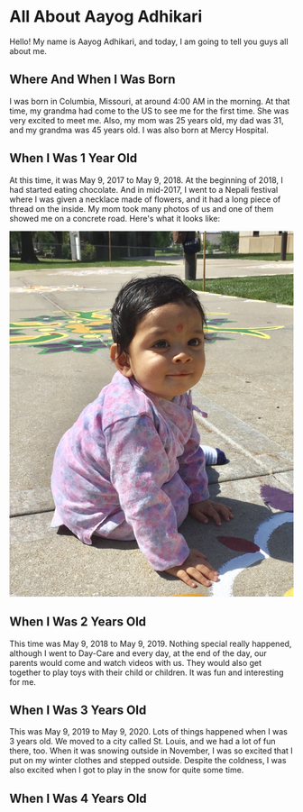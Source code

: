 # All About Aayog Adhikari

  Hello! My name is Aayog Adhikari, and today, I am going to tell you guys all about me.

## Where And When I Was Born

  I was born in Columbia, Missouri, at around 4:00 AM in the morning. At that time, my grandma had come to the US to see me for the first time. She was very excited to meet me. Also, my mom was 25 years old, my dad was 31, and my grandma was 45 years old. I was also born at Mercy Hospital.

## When I Was 1 Year Old  
  
  At this time, it was May 9, 2017 to May 9, 2018. At the beginning of 2018, I had started eating chocolate. And in mid-2017, I went to a Nepali festival where I was given a necklace made of flowers, and it had a long piece of thread on the inside. My mom took many photos of us and one of them showed me on a concrete road. Here's what it looks like:

![abc](aayog.jpeg)

## When I Was 2 Years Old

  This time was May 9, 2018 to May 9, 2019. Nothing special really happened, although I went to Day-Care and every day, at the end of the day, our parents would come and watch videos with us. They would also get together to play toys with their child or children. It was fun and interesting for me.

## When I Was 3 Years Old

  This was May 9, 2019 to May 9, 2020. Lots of things happened when I was 3 years old. We moved to a city called St. Louis, and we had a lot of fun there, too. When it was snowing outside in November, I was so excited that I put on my winter clothes and stepped outside. Despite the coldness, I was also excited when I got to play in the snow for quite some time. 

## When I Was 4 Years Old

  
